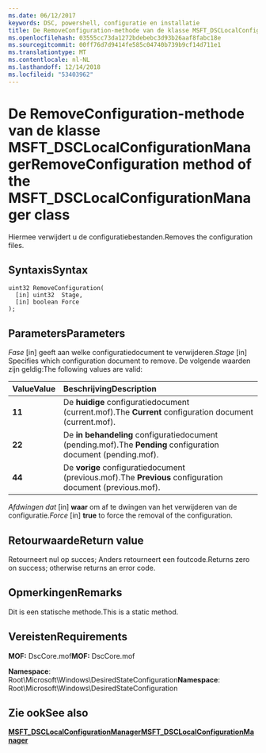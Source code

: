 ```yaml
---
ms.date: 06/12/2017
keywords: DSC, powershell, configuratie en installatie
title: De RemoveConfiguration-methode van de klasse MSFT_DSCLocalConfigurationManager
ms.openlocfilehash: 03555cc73da1272bdebebc3d93b26aaf8fabc18e
ms.sourcegitcommit: 00ff76d7d9414fe585c04740b739b9cf14d711e1
ms.translationtype: MT
ms.contentlocale: nl-NL
ms.lasthandoff: 12/14/2018
ms.locfileid: "53403962"
---
```

# <a name="removeconfiguration-method-of-the-msftdsclocalconfigurationmanager-class"></a><span data-ttu-id="8c2cf-103">De RemoveConfiguration-methode van de klasse MSFT_DSCLocalConfigurationManager</span><span class="sxs-lookup"><span data-stu-id="8c2cf-103">RemoveConfiguration method of the MSFT_DSCLocalConfigurationManager class</span></span>

<span data-ttu-id="8c2cf-104">Hiermee verwijdert u de configuratiebestanden.</span><span class="sxs-lookup"><span data-stu-id="8c2cf-104">Removes the configuration files.</span></span>

## <a name="syntax"></a><span data-ttu-id="8c2cf-105">Syntaxis</span><span class="sxs-lookup"><span data-stu-id="8c2cf-105">Syntax</span></span>

```mof
uint32 RemoveConfiguration(
  [in] uint32  Stage,
  [in] boolean Force
);
```

## <a name="parameters"></a><span data-ttu-id="8c2cf-106">Parameters</span><span class="sxs-lookup"><span data-stu-id="8c2cf-106">Parameters</span></span>

<span data-ttu-id="8c2cf-107">*Fase* \[in\] geeft aan welke configuratiedocument te verwijderen.</span><span class="sxs-lookup"><span data-stu-id="8c2cf-107">*Stage* \[in\] Specifies which configuration document to remove.</span></span> <span data-ttu-id="8c2cf-108">De volgende waarden zijn geldig:</span><span class="sxs-lookup"><span data-stu-id="8c2cf-108">The following values are valid:</span></span>

|<span data-ttu-id="8c2cf-109">Value</span><span class="sxs-lookup"><span data-stu-id="8c2cf-109">Value</span></span> |<span data-ttu-id="8c2cf-110">Beschrijving</span><span class="sxs-lookup"><span data-stu-id="8c2cf-110">Description</span></span> |
|:--- |:---|
|<span data-ttu-id="8c2cf-111">**1**</span><span class="sxs-lookup"><span data-stu-id="8c2cf-111">**1**</span></span> | <span data-ttu-id="8c2cf-112">De **huidige** configuratiedocument (current.mof).</span><span class="sxs-lookup"><span data-stu-id="8c2cf-112">The **Current** configuration document (current.mof).</span></span> |
|<span data-ttu-id="8c2cf-113">**2**</span><span class="sxs-lookup"><span data-stu-id="8c2cf-113">**2**</span></span> | <span data-ttu-id="8c2cf-114">De **in behandeling** configuratiedocument (pending.mof).</span><span class="sxs-lookup"><span data-stu-id="8c2cf-114">The **Pending** configuration document (pending.mof).</span></span>  |
|<span data-ttu-id="8c2cf-115">**4**</span><span class="sxs-lookup"><span data-stu-id="8c2cf-115">**4**</span></span> | <span data-ttu-id="8c2cf-116">De **vorige** configuratiedocument (previous.mof).</span><span class="sxs-lookup"><span data-stu-id="8c2cf-116">The **Previous** configuration document (previous.mof).</span></span> |

<span data-ttu-id="8c2cf-117">*Afdwingen dat* \[in\] **waar** om af te dwingen van het verwijderen van de configuratie.</span><span class="sxs-lookup"><span data-stu-id="8c2cf-117">*Force* \[in\] **true** to force the removal of the configuration.</span></span>

## <a name="return-value"></a><span data-ttu-id="8c2cf-118">Retourwaarde</span><span class="sxs-lookup"><span data-stu-id="8c2cf-118">Return value</span></span>

<span data-ttu-id="8c2cf-119">Retourneert nul op succes; Anders retourneert een foutcode.</span><span class="sxs-lookup"><span data-stu-id="8c2cf-119">Returns zero on success; otherwise returns an error code.</span></span>

## <a name="remarks"></a><span data-ttu-id="8c2cf-120">Opmerkingen</span><span class="sxs-lookup"><span data-stu-id="8c2cf-120">Remarks</span></span>

<span data-ttu-id="8c2cf-121">Dit is een statische methode.</span><span class="sxs-lookup"><span data-stu-id="8c2cf-121">This is a static method.</span></span>

## <a name="requirements"></a><span data-ttu-id="8c2cf-122">Vereisten</span><span class="sxs-lookup"><span data-stu-id="8c2cf-122">Requirements</span></span>

<span data-ttu-id="8c2cf-123">**MOF:** DscCore.mof</span><span class="sxs-lookup"><span data-stu-id="8c2cf-123">**MOF:** DscCore.mof</span></span>

<span data-ttu-id="8c2cf-124">**Namespace**: Root\Microsoft\Windows\DesiredStateConfiguration</span><span class="sxs-lookup"><span data-stu-id="8c2cf-124">**Namespace**: Root\Microsoft\Windows\DesiredStateConfiguration</span></span>

## <a name="see-also"></a><span data-ttu-id="8c2cf-125">Zie ook</span><span class="sxs-lookup"><span data-stu-id="8c2cf-125">See also</span></span>

[<span data-ttu-id="8c2cf-126">**MSFT_DSCLocalConfigurationManager**</span><span class="sxs-lookup"><span data-stu-id="8c2cf-126">**MSFT_DSCLocalConfigurationManager**</span></span>](msft-dsclocalconfigurationmanager.md)